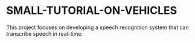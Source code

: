 # SMALL-TUTORIAL-ON-VEHICLES
This project focuses on developing a speech recognition system that can transcribe speech in real-time.
